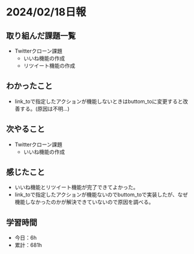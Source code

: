 # 2024/02/18日報
## 取り組んだ課題一覧
- Twitterクローン課題
  - いいね機能の作成
  - リツイート機能の作成

## わかったこと
- link_toで指定したアクションが機能しないときはbuttom_toに変更すると改善する。(原因は不明...)

## 次やること
- Twitterクローン課題
  - いいね機能の作成

## 感じたこと
- いいね機能とリツイート機能が完了できてよかった。
- link_toで指定したアクションが機能ないのでbuttom_toで実装したが、なぜ機能しなかったのかが解決できていないので原因を調べる。

## 学習時間
- 今日：6h
- 累計：681h
